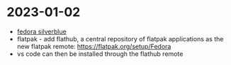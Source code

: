# 2023-01-02

* [fedora silverblue](https://docs.fedoraproject.org/en-US/fedora-silverblue/getting-started/)
* flatpak - add flathub, a central repository of flatpak applications as the new flatpak remote: https://flatpak.org/setup/Fedora
* vs code can then be installed through the flathub remote
